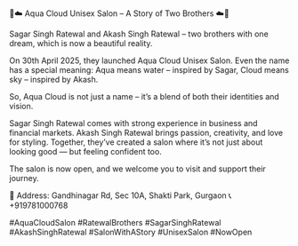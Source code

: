 🌊☁️ Aqua Cloud Unisex Salon – A Story of Two Brothers ☁️🌊

Sagar Singh Ratewal and Akash Singh Ratewal – two brothers with one dream, which is now a beautiful reality.

On 30th April 2025, they launched Aqua Cloud Unisex Salon.
Even the name has a special meaning:
Aqua means water – inspired by Sagar,
Cloud means sky – inspired by Akash.

So, Aqua Cloud is not just a name – it’s a blend of both their identities and vision.

Sagar Singh Ratewal comes with strong experience in business and financial markets.
Akash Singh Ratewal brings passion, creativity, and love for styling.
Together, they’ve created a salon where it’s not just about looking good — but feeling confident too.

The salon is now open, and we welcome you to visit and support their journey.

📍 Address: Gandhinagar Rd, Sec 10A, Shakti Park, Gurgaon 📞 +919781000768

#AquaCloudSalon #RatewalBrothers #SagarSinghRatewal #AkashSinghRatewal #SalonWithAStory #UnisexSalon #NowOpen   
